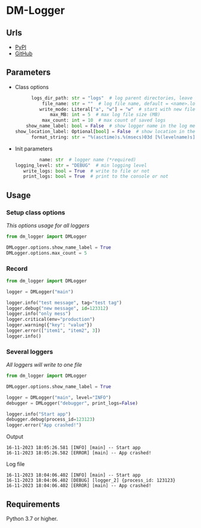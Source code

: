 # DM-Logger

## Urls

* [PyPI](https://pypi.org/project/dm-logger/)
* [GitHub](https://github.com/DIMKA4621/dm-logger)

## Parameters

* Class options

   ```python
         logs_dir_path: str = "logs"  # log parent directories, leave blank to not write
             file_name: str = ""  # log file name, default = <name>.log
            write_mode: Literal["a", "w"] = "w"  # start with new file or continue old one
                max_MB: int = 5  # max log file size (MB)
             max_count: int = 10  # max count of saved logs
       show_name_label: bool = False  # show logger name in the log message or not
   show_location_label: Optional[bool] = False  # show location in the log message or not: True - anywhere, False - only for ERROR and CRITICAL, None - not
         format_string: str = "%(asctime)s.%(msecs)03d [%(levelname)s] (%(module)s.%(funcName)s:%(lineno)d) %(message)s"
   ```

* Init parameters

   ```python
            name: str  # logger name (*required)
   logging_level: str = "DEBUG"  # min logging level
      write_logs: bool = True  # write to file or not
      print_logs: bool = True  # print to the console or not
   ```

## Usage

### Setup class options

_This options usage for all loggers_

```python
from dm_logger import DMLogger

DMLogger.options.show_name_label = True
DMLogger.options.max_count = 5
```

### Record

```python
from dm_logger import DMLogger

logger = DMLogger("main")

logger.info("test message", tag="test tag")
logger.debug("new message", id=123312)
logger.info("only mess")
logger.critical(env="production")
logger.warning({"key": "value"})
logger.error(["item1", "item2", 3])
logger.info()
```

### Several loggers

_All loggers will write to one file_

```python
from dm_logger import DMLogger

DMLogger.options.show_name_label = True

logger = DMLogger("main", level="INFO")
debugger = DMLogger("debugger", print_logs=False)

logger.info("Start app")
debugger.debug(process_id=123123)
logger.error("App crashed!")
```

Output

```text
16-11-2023 18:05:26.581 [INFO] [main] -- Start app
16-11-2023 18:05:26.582 [ERROR] [main] -- App crashed!
```

Log file

```text
16-11-2023 18:04:06.402 [INFO] [main] -- Start app
16-11-2023 18:04:06.402 [DEBUG] [logger_2] {process_id: 123123}
16-11-2023 18:04:06.402 [ERROR] [main] -- App crashed!
```

## Requirements

Python 3.7 or higher.
